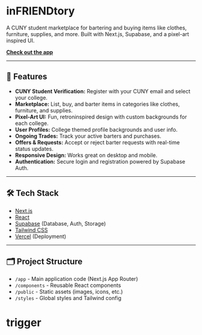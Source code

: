 # inFRIENDtory

A CUNY student marketplace for bartering and buying items like clothes, furniture, supplies, and more. Built with Next.js, Supabase, and a pixel-art inspired UI.

[**Check out the app**](https://fridge-friends-git-main-krisccodes-projects.vercel.app/)

---

## 🚀 Features

- **CUNY Student Verification:** Register with your CUNY email and select your college.
- **Marketplace:** List, buy, and barter items in categories like clothes, furniture, and supplies.
- **Pixel-Art UI:** Fun, retroninspired design with custom backgrounds for each college.
- **User Profiles:** College themed profile backgrounds and user info.
- **Ongoing Trades:** Track your active barters and purchases.
- **Offers & Requests:** Accept or reject barter requests with real-time status updates.
- **Responsive Design:** Works great on desktop and mobile.
- **Authentication:** Secure login and registration powered by Supabase Auth.

---

## 🛠️ Tech Stack

- [Next.js](https://nextjs.org/)
- [React](https://react.dev/)
- [Supabase](https://supabase.com/) (Database, Auth, Storage)
- [Tailwind CSS](https://tailwindcss.com/)
- [Vercel](https://vercel.com/) (Deployment)

---

## 🗂️ Project Structure

- `/app` - Main application code (Next.js App Router)
- `/components` - Reusable React components
- `/public` - Static assets (images, icons, etc.)
- `/styles` - Global styles and Tailwind config
# trigger
